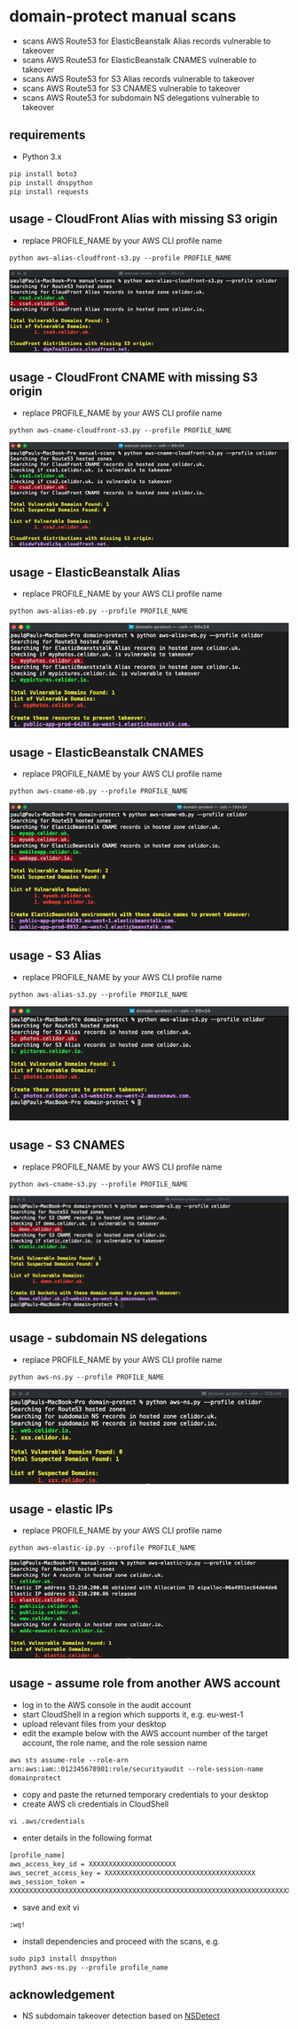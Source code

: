 # domain-protect manual scans

* scans AWS Route53 for ElasticBeanstalk Alias records vulnerable to takeover
* scans AWS Route53 for ElasticBeanstalk CNAMES vulnerable to takeover
* scans AWS Route53 for S3 Alias records vulnerable to takeover
* scans AWS Route53 for S3 CNAMES vulnerable to takeover  
* scans AWS Route53 for subdomain NS delegations vulnerable to takeover

## requirements
* Python 3.x
```
pip install boto3
pip install dnspython
pip install requests
```
## usage - CloudFront Alias with missing S3 origin
* replace PROFILE_NAME by your AWS CLI profile name
```
python aws-alias-cloudfront-s3.py --profile PROFILE_NAME
```

![Alt text](images/aws-cloudfront-s3-alias.png?raw=true "CloudFront Alias with missing S3 origin")

## usage - CloudFront CNAME with missing S3 origin
* replace PROFILE_NAME by your AWS CLI profile name
```
python aws-cname-cloudfront-s3.py --profile PROFILE_NAME
```

![Alt text](images/aws-cloudfront-s3-cname.png?raw=true "CloudFront CNAME with missing S3 origin")

## usage - ElasticBeanstalk Alias
* replace PROFILE_NAME by your AWS CLI profile name
```
python aws-alias-eb.py --profile PROFILE_NAME
```

![Alt text](images/aws-eb-alias.png?raw=true "Detect vulnerable S3 Aliases")

## usage - ElasticBeanstalk CNAMES
* replace PROFILE_NAME by your AWS CLI profile name
```
python aws-cname-eb.py --profile PROFILE_NAME
```

![Alt text](images/aws-eb-cnames.png?raw=true "Detect vulnerable ElasticBeanstalk CNAMEs")

## usage - S3 Alias
* replace PROFILE_NAME by your AWS CLI profile name
```
python aws-alias-s3.py --profile PROFILE_NAME
```

![Alt text](images/aws-s3-alias.png?raw=true "Detect vulnerable S3 Aliases")

## usage - S3 CNAMES
* replace PROFILE_NAME by your AWS CLI profile name
```
python aws-cname-s3.py --profile PROFILE_NAME
```

![Alt text](images/aws-s3-cnames.png?raw=true "Detect vulnerable S3 CNAMEs")

## usage - subdomain NS delegations
* replace PROFILE_NAME by your AWS CLI profile name
```
python aws-ns.py --profile PROFILE_NAME
```

![Alt text](images/aws-ns.png?raw=true "Detect vulnerable subdomains")

## usage - elastic IPs
* replace PROFILE_NAME by your AWS CLI profile name
```
python aws-elastic-ip.py --profile PROFILE_NAME
```

![Alt text](images/aws-elastic-ip.png?raw=true "Detect available Elastic IPs")

## usage - assume role from another AWS account
* log in to the AWS console in the audit account
* start CloudShell in a region which supports it, e.g. eu-west-1
* upload relevant files from your desktop  
* edit the example below with the AWS account number of the target account, the role name, and the role session name
```
aws sts assume-role --role-arn arn:aws:iam::012345678901:role/securityaudit --role-session-name domainprotect
```
* copy and paste the returned temporary credentials to your desktop
* create AWS cli credentials in CloudShell
```
vi .aws/credentials
```
* enter details in the following format
```
[profile_name]
aws_access_key_id = XXXXXXXXXXXXXXXXXXXXXX
aws_secret_access_key = XXXXXXXXXXXXXXXXXXXXXXXXXXXXXXXXXXXXXX
aws_session_token = XXXXXXXXXXXXXXXXXXXXXXXXXXXXXXXXXXXXXXXXXXXXXXXXXXXXXXXXXXXXXXXXXXXXXXXXXXXX
```
* save and exit vi
```
:wq!
```
* install dependencies and proceed with the scans, e.g. 
```
sudo pip3 install dnspython
python3 aws-ns.py --profile profile_name
```

## acknowledgement
* NS subdomain takeover detection based on [NSDetect](https://github.com/shivsahni/NSDetect)